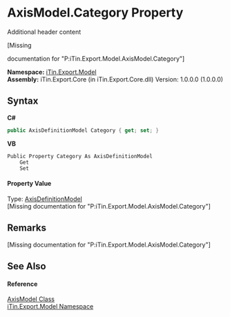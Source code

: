 # AxisModel.Category Property 
Additional header content 

\[Missing <summary> documentation for "P:iTin.Export.Model.AxisModel.Category"\]

**Namespace:**&nbsp;<a href="ef57ffcc-e95e-b212-5a46-9aa6f5a3511f">iTin.Export.Model</a><br />**Assembly:**&nbsp;iTin.Export.Core (in iTin.Export.Core.dll) Version: 1.0.0.0 (1.0.0.0)

## Syntax

**C#**<br />
``` C#
public AxisDefinitionModel Category { get; set; }
```

**VB**<br />
``` VB
Public Property Category As AxisDefinitionModel
	Get
	Set
```


#### Property Value
Type: <a href="e024e6f0-d771-be00-2a14-5c25143a0810">AxisDefinitionModel</a><br />\[Missing <value> documentation for "P:iTin.Export.Model.AxisModel.Category"\]

## Remarks
\[Missing <remarks> documentation for "P:iTin.Export.Model.AxisModel.Category"\]

## See Also


#### Reference
<a href="5c5b7150-a217-cca1-e187-5b2b85cc83fe">AxisModel Class</a><br /><a href="ef57ffcc-e95e-b212-5a46-9aa6f5a3511f">iTin.Export.Model Namespace</a><br />